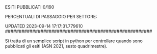 ESITI PUBBLICATI 0/190 

PERCENTUALI DI PASSAGGIO PER SETTORE:

UPDATED 2023-09-14 17:17:31.779610
###################################################### 

Si tratta di un semplice script in python per controllare quando sono pubblicati gli esiti (ASN 2021, sesto quadrimestre).

